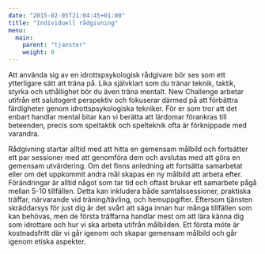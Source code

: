 ```yaml
---
date: "2015-02-05T21:04:45+01:00"
title: "Individuell rådgivning"
menu:
  main:
    parent: "tjanster"
    weight: 0
---
```

Att använda sig av en idrottspsykologisk rådgivare bör ses som ett ytterligare sätt att träna på.
Lika självklart som du tränar teknik, taktik, styrka och uthållighet bör du även träna mentalt.
New Challenge arbetar utifrån ett salutogent perspektiv och fokuserar därmed på att förbättra färdigheter genom idrottspsykologiska tekniker.
För er som tror att det enbart handlar mental bitar kan vi berätta att lärdomar förankras till beteenden, precis som speltaktik och spelteknik ofta är förknippade med varandra.

Rådgivning startar alltid med att hitta en gemensam målbild och fortsätter ett par sessioner med att genomföra dem och avslutas med att göra en gemensam utvärdering.
Om det finns anledning att fortsätta samarbetat eller om det uppkommit andra mål skapas en ny målbild att arbeta efter.
Förändringar är alltid något som tar tid och oftast brukar ett samarbete pågå mellan 5-10 tillfällen.
Detta kan inkludera både samtalssessioner, praktiska träffar, närvarande vid träning/tävling, och hemuppgifter.
Eftersom tjänsten skräddarsys för just dig är det svårt att säga innan hur många tillfällen som kan behövas, men de första träffarna handlar mest om att lära känna dig som idrottare och hur vi ska arbeta utifrån målbilden.
Ett första möte är kostnadsfritt där vi går igenom och skapar gemensam målbild och går igenom etiska aspekter.
